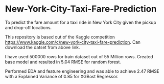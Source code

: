 # New-York-City-Taxi-Fare-Prediction

To predict the fare amount for a taxi ride in New York City given the pickup and drop-off locations.

This repository is based out of the Kaggle competition https://www.kaggle.com/c/new-york-city-taxi-fare-prediction. Can download the datset from above link.

I have used 500000 rows for train dataset out of 55 Million rows. Created base model and resulted in 5.04 RMSE for random forest.

Performed EDA and feature engineering and was able to achieve 2.47 RMSE with a Explained Variance of 0.85 for XGBost Regressor.
